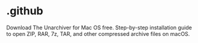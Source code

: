 # .github
Download The Unarchiver for Mac OS free. Step-by-step installation guide to open ZIP, RAR, 7z, TAR, and other compressed archive files on macOS.
